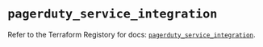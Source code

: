 # `pagerduty_service_integration`

Refer to the Terraform Registory for docs: [`pagerduty_service_integration`](https://registry.terraform.io/providers/pagerduty/pagerduty/3.2.2/docs/resources/service_integration).
